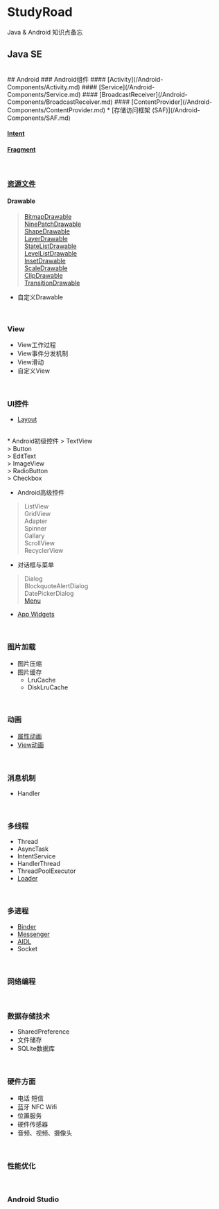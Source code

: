 # StudyRoad
Java &amp; Android 知识点备忘

## Java SE
<br>
## Android
### Android组件
#### [Activity](/Android-Components/Activity.md) 
#### [Service](/Android-Components/Service.md) 
#### [BroadcastReceiver](/Android-Components/BroadcastReceiver.md)
#### [ContentProvider](/Android-Components/ContentProvider.md)
* [存储访问框架 (SAF)](/Android-Components/SAF.md)

#### [Intent](/Android-Components/Intent.md)
#### [Fragment](/Android-Components/Fragment.md)
<br>

### [资源文件](/Resources.md)
#### Drawable
> [BitmapDrawable](/Drawable/BitmapDrawable.md)<br>
> [NinePatchDrawable](/Drawable/NinePatchDrawable.md)<br>
> [ShapeDrawable](/Drawable/ShapeDrawable.md)<br>
> [LayerDrawable](/Drawable/LayerDrawable.md)<br>
> [StateListDrawable](/Drawable/StateListDrawable.md)<br>
> [LevelListDrawable](/Drawable/LevelListDrawable.md)<br>
> [InsetDrawable](/Drawable/InsetDrawable.md)<br>
> [ScaleDrawable](/Drawable/ScaleDrawable.md)<br>
> [ClipDrawable](/Drawable/ClipDrawable.md)<br>
> [TransitionDrawable](/Drawable/TransitionDrawable.md)<br>

* 自定义Drawable
<br>

### View
* View工作过程
* View事件分发机制
* View滑动
* 自定义View
<br>

### UI控件
* [Layout](/User-Interface/Layout.md)
<br>
* Android初级控件
> TextView<br>
> Button<br>
> EditText<br>
> ImageView<br>
> RadioButton<br>
> Checkbox<br>

* Android高级控件
> ListView<br>
> GridView<br>
> Adapter<br>
> Spinner<br>
> Gallary<br>
> ScrollView<br>
> RecyclerView<br>

* 对话框与菜单
> Dialog<br>
> BlockquoteAlertDialog<br>
> DatePickerDialog<br>
> [Menu](/User-Interface/Menu.md)<br>

* [App Widgets](/User-Interface/App%20Widgets.md)
<br>

### 图片加载
* 图片压缩
* 图片缓存
  * LruCache
  * DiskLruCache
<br>

### 动画
* [属性动画](/Animation/Property%20Animation.md)
* [View动画](/Animation/View%20Animation.md)
<br>

### 消息机制
* Handler
<br>

### 多线程
* Thread
* AsyncTask
* IntentService
* HandlerThread
* ThreadPoolExecutor
* [Loader](/Threads/Loader.md)
<br>

### 多进程
* [Binder](/IPC/Binder.md)
* [Messenger](/IPC/Messenger.md)
* [AIDL](/IPC/AIDL.md)
* Socket
<br>

### 网络编程
<br>

### 数据存储技术
* SharedPreference
* 文件储存
* SQLite数据库
<br>

### 硬件方面
* 电话 短信
* 蓝牙 NFC Wifi
* 位置服务
* 硬件传感器
* 音频、视频、摄像头
<br>

### 性能优化
<br>

### Android Studio
<br>

